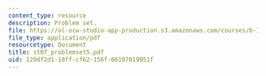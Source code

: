 ```yaml
---
content_type: resource
description: Problem set.
file: https://ol-ocw-studio-app-production.s3.amazonaws.com/courses/6-101-introductory-analog-electronics-laboratory-spring-2007/129df2d118ffcf62156f66107019951f_st07_problemset5.pdf
file_type: application/pdf
resourcetype: Document
title: st07_problemset5.pdf
uid: 129df2d1-18ff-cf62-156f-66107019951f
---
```

